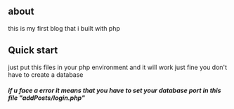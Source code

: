 ## about
this is my first blog that i built with php 
 
## Quick start 
just put this files in your php environment and it will work just fine you don't have to create a database
<h5> if u face a error it means that you have to set your database port in this file "addPosts/login.php"</h5>
